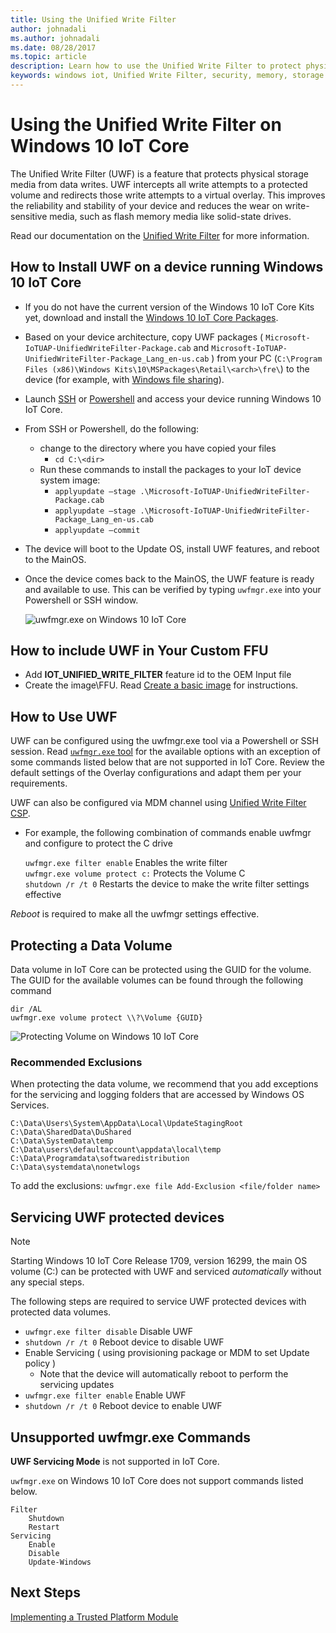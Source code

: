 ```yaml
---
title: Using the Unified Write Filter
author: johnadali
ms.author: johnadali
ms.date: 08/28/2017
ms.topic: article
description: Learn how to use the Unified Write Filter to protect physical storage media from data writes.
keywords: windows iot, Unified Write Filter, security, memory, storage media
---
```


# Using the Unified Write Filter on Windows 10 IoT Core

The Unified Write Filter (UWF) is a feature that protects physical storage media from data writes. UWF intercepts all write attempts to a protected volume and redirects those write attempts to a virtual overlay. This improves the reliability and stability of your device and reduces the wear on write-sensitive media, such as flash memory media like solid-state drives.

Read our documentation on the [Unified Write Filter](https://docs.microsoft.com/windows-hardware/customize/enterprise/unified-write-filter) for more information.

## How to Install UWF on a device running Windows 10 IoT Core

* If you do not have the current version of the Windows 10 IoT Core Kits yet, download and install the [Windows 10 IoT Core Packages](https://www.microsoft.com/en-us/software-download/windows10iotcore).
* Based on your device architecture, copy UWF packages ( `Microsoft-IoTUAP-UnifiedWriteFilter-Package.cab` and `Microsoft-IoTUAP-UnifiedWriteFilter-Package_Lang_en-us.cab` ) from your PC (`C:\Program Files (x86)\Windows Kits\10\MSPackages\Retail\<arch>\fre\`) to the device (for example, with [Windows file sharing](../manage-your-device/WindowsFileSharing.md)).
* Launch [SSH](../connect-your-device/SSH.md) or [Powershell](../connect-your-device/PowerShell.md) and access your device running Windows 10 IoT Core.
* From SSH or Powershell, do the following:
  * change to the directory where you have copied your files
    * `cd C:\<dir>`
  * Run these commands to install the packages to your IoT device system image:
    * `applyupdate –stage .\Microsoft-IoTUAP-UnifiedWriteFilter-Package.cab`
    * `applyupdate –stage .\Microsoft-IoTUAP-UnifiedWriteFilter-Package_Lang_en-us.cab`
    * `applyupdate –commit`
* The device will boot to the Update OS, install UWF features, and reboot to the MainOS.
* Once the device comes back to the MainOS, the UWF feature is ready and available to use. This can be verified by typing ```uwfmgr.exe``` into your Powershell or SSH window.

  ![uwfmgr.exe on Windows 10 IoT Core](../media/UnifiedWriteFilter/uwfmgr.png)


## How to include UWF in Your Custom FFU 

* Add **IOT_UNIFIED_WRITE_FILTER** feature id to the OEM Input file 
* Create the image\FFU. Read [Create a basic image](https://docs.microsoft.com/windows-hardware/manufacture/iot/create-a-basic-image) for instructions.


## How to Use UWF

UWF can be configured using the uwfmgr.exe tool via a Powershell or SSH session.
Read [`uwfmgr.exe` tool](https://docs.microsoft.com/windows-hardware/customize/enterprise/uwfmgrexe) for the available options with an exception of some commands listed below that are not supported in IoT Core.
Review the default settings of the Overlay configurations and adapt them per your requirements.

UWF can also be configured via MDM channel using [Unified Write Filter CSP](https://docs.microsoft.com/windows/client-management/mdm/unifiedwritefilter-csp).


* For example, the following combination of commands enable uwfmgr and configure to protect the C drive

  `uwfmgr.exe filter enable`      Enables the write filter
  <br>
  `uwfmgr.exe volume protect c:`  Protects the Volume C
  <br>
  `shutdown /r /t 0`              Restarts the device to make the write filter settings effective

*Reboot* is required to make all the uwfmgr settings effective. 


## Protecting a Data Volume

Data volume in IoT Core can be protected using the GUID for the volume. 
The GUID for the available volumes can be found through the following command

  `dir /AL`
  <br>
  `uwfmgr.exe volume protect \\?\Volume {GUID}`


  ![Protecting Volume on Windows 10 IoT Core](../media/UnifiedWriteFilter/uwfmgr_protect.png)

### Recommended Exclusions
When protecting the data volume, we recommend that you add exceptions for the servicing and logging folders that are accessed by Windows OS Services.

```
C:\Data\Users\System\AppData\Local\UpdateStagingRoot
C:\Data\SharedData\DuShared
C:\Data\SystemData\temp
C:\Data\users\defaultaccount\appdata\local\temp
C:\Data\Programdata\softwaredistribution
C:\Data\systemdata\nonetwlogs
```

To add the exclusions:
  `uwfmgr.exe file Add-Exclusion <file/folder name>`



## Servicing UWF protected devices

> [!Note]
> Starting Windows 10 IoT Core Release 1709, version 16299, the main OS volume (C:\) can be protected with UWF and serviced *automatically* without any special steps.

The following steps are required to service UWF protected devices with protected data volumes.

* `uwfmgr.exe filter disable` Disable UWF
* `shutdown /r /t 0` Reboot device to disable UWF
* Enable Servicing ( using provisioning package or MDM to set Update policy )
   * Note that the device will automatically reboot to perform the servicing updates
* `uwfmgr.exe filter enable` Enable UWF
* `shutdown /r /t 0` Reboot device to enable UWF

## Unsupported uwfmgr.exe Commands

**UWF Servicing Mode** is not supported in IoT Core.

`uwfmgr.exe` on Windows 10 IoT Core does not support commands listed below.

```
Filter 
    Shutdown 
    Restart 
Servicing 
    Enable 
    Disable 
    Update-Windows
```
## Next Steps
[Implementing a Trusted Platform Module](08c-ImplementingTPM.md)